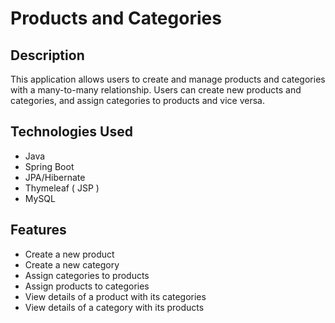# Products and Categories

## Description
This application allows users to create and manage products and categories with a many-to-many relationship. Users can create new products and categories, and assign categories to products and vice versa.

## Technologies Used
- Java
- Spring Boot
- JPA/Hibernate
- Thymeleaf ( JSP )
- MySQL

## Features
- Create a new product
- Create a new category
- Assign categories to products
- Assign products to categories
- View details of a product with its categories
- View details of a category with its products
